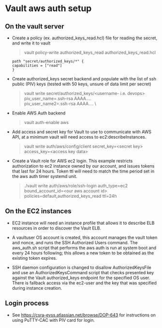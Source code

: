 # Vault aws auth setup

## On the vault server
- Create a policy (ex. authorized_keys_read.hcl) file for reading the secret, and write it to vault 
	> vault policy-write authorized_keys_read authorized_keys_read.hcl
	```
	path "secret/authorized_keys/*" {
   	capabilities = ["read"]
	}
	```

- Create authorized_keys secret backend and populate with the list of ssh public (PIV) keys 
  (tested with 50 keys, unsure of data limit per secret)
	> vault write secret/authorized_keys/\<username\- i.e. devops\> \
	> piv_user_name=.ssh-rsa AAAA.... \
	> piv_user_name2=.ssh-rsa AAAA.... \

- Enable AWS Auth backend
	> vault auth-enable aws

- Add access and secret key for Vault to use to communicate with AWS API, at a minimum vault will need access to ec2:describeInstances.
	> vault write auth/aws/config/client secret_key=\<secret key\> access_key=\<access key data\>

- Create a Vault role for AWS ec2 login.  This example restricts authorization to ec2 instance owned by our account, and issues tokens that last for 24 hours.  Token ttl will need to match the time period set in the aws auth timer systemd unit.
	> ./vault write auth/aws/role/ssh-login auth_type=ec2 bound_account_id=\<our aws account id\> policies=default,authorized_keys_read ttl=24h

## On the EC2 instances

- EC2 instance will need an instance profile that allows it to describe ELB resources in order to discover the Vault ELB.

- A vaultuser OS account is created, this account manages the vault token and nonce, and runs the SSH Authorized Users command. The aws_auth.sh script that performs the aws auth is run at system boot and every 24 hours following; this allows a new token to be obtained as the existing token expires.  

- SSH daemon configuration is changed to disallow AuthorizedKeysFile and use an AuthorizedKeysCommand script that checks presented key against the Vault authorized_keys endpoint for the specified OS user.  There is fallback access via the ec2-user and the key that was specified during instance creation.


## Login process

- See https://csra-evss.atlassian.net/browse/DOP-643 for instructions on using PuTTY-CAC with PIV card for login.
